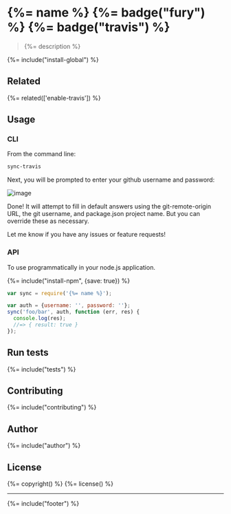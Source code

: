 # {%= name %} {%= badge("fury") %} {%= badge("travis") %}

> {%= description %}

{%= include("install-global") %}

## Related
{%= related(['enable-travis']) %}

## Usage

### CLI

From the command line:

```bash
sync-travis
```

Next, you will be prompted to enter your github username and password:

![image](https://cloud.githubusercontent.com/assets/383994/6496185/dc639d94-c29e-11e4-8ab2-0679e31a507b.png)

Done! It will attempt to fill in default answers using the git-remote-origin URL, the git username, and package.json project name. But you can override these as necessary.

Let me know if you have any issues or feature requests!

### API

To use programmatically in your node.js application.

{%= include("install-npm", {save: true}) %}

```js
var sync = require('{%= name %}');

var auth = {username: '', password: ''};
sync('foo/bar', auth, function (err, res) {
  console.log(res);
  //=> { result: true }
});
```

## Run tests
{%= include("tests") %}

## Contributing
{%= include("contributing") %}

## Author
{%= include("author") %}

## License
{%= copyright() %}
{%= license() %}

***

{%= include("footer") %}

[enable-travis]: https://github.com/jonschlinkert/enable-travis
